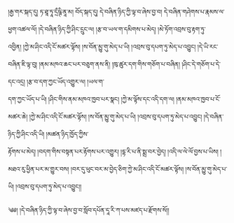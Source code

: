 ﻿  
།རྒྱ་གར་སྐད་དུ། ཏ་ཐཱ་ཏཱ་དྲྀཥྚི་ནཱ་མ། བོད་སྐད་དུ། དེ་བཞིན་ཉིད་ཀྱི་ལྟ་བ་ཞེས་བྱ་བ། དེ་བཞིན་གཤེགས་པ་རྣམས་ལ་ཕྱག་འཚལ་ལོ། །དེ་བཞིན་ཉིད་ཀྱི་ཤིང་དྲུང་ལ། །རྩ་བ་ཡལ་ག་དམིགས་པ་མེད། །མེ་ཏོག་འབྲས་བུ་རྟག་ཏུ་  
འབྱིན། །ཀྱེ་མ་ཤིང་འདི་ངོ་མཚར་ལྟོས། །ས་བོན་མྱུ་གུ་མེད་པ་ཡི། །འབྲས་བུ་དཔག་ཏུ་མེད་པ་འབྱུང། །དེ་ཡི་རང་བཞིན་ཇི་ལྟ་བུ། །ནམ་མཁའ་ཆང་པར་བཅུག་ནས་ནི། །ཁུ་ཚུར་དག་གིས་གཅོག་པ་བཞིན། །ཤིང་དེ་གཅོག་པ་དེ་དང་འདྲ། །རྩ་བ་དག་ཀྱང་ཡོད་འགྱུར་ལ། །ཡལ་ག་  
དག་ཀྱང་ཡོད་པ་ཡི། །ཤིང་གིས་ནམ་མཁའ་ཁྱབ་པར་སྣང། །ཀྱེ་མ་ལྟོས་དང་འདི་དག་ལ། །ནམ་མཁའ་ཁྱབ་པ་ངོ་མཚར་ཆེ། །ཀྱེ་མ་ཤིང་འདི་ངོ་མཚར་ལྟོས། །ས་བོན་མྱུ་གུ་མེད་པ་ཡི། །འབྲས་བུ་དཔག་ཏུ་མེད་པ་འབྱུང། །དེ་བཞིན་ཉིད་ཀྱི་ཤིང་འདི་ཡི། །མཚན་ཉིད་ཁྱོད་ཀྱིས་  
རྟོགས་པ་མེད། །བདག་གིས་བསྟན་པར་རྟོགས་པར་འགྱུར། །དྷ་རི་པ་ནི་སྨྲ་བར་བྱེད། །འདི་ལ་ལེ་ལོ་བྱས་པ་ཡིས། །མཐའ་རུ་ཕྱིན་པར་མ་གྱུར་བས། །བར་དུ་ཕུང་བར་མ་བྱེད་ཅིག་ཀྱེ་མ་ཤིང་འདི་ངོ་མཚར་ལྟོས། །ས་བོན་མྱུ་གུ་མེད་པ་ཡི། །འབྲས་བུ་དཔག་ཏུ་མེད་པ་འབྱུང།།  
  
༄༅། །དེ་བཞིན་ཉིད་ཀྱི་ལྟ་བ་ཞེས་བྱ་བ་སློབ་དཔོན་དཱ་རི་ཀ་པས་མཛད་པ་རྫོགས་སོ།།  
  
  

